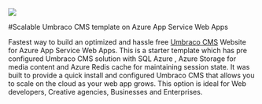 <a href="https://portal.azure.com/#create/Microsoft.Template/uri/https%3A%2F%2Fraw.githubusercontent.com%2FSunBuild%2Fazure-quickstart-templates%2Fmaster%2Fumbracocms-webapp-with-storage-and-cache%2Fazuredeploy.json" target="_blank">
    <img src="http://azuredeploy.net/deploybutton.png"/>
</a>

#Scalable Umbraco CMS  template on Azure App Service Web Apps

Fastest way to build an optimized and hassle free [Umbraco CMS](http://umbraco.org) Website for Azure App Service Web Apps. This is a starter template which has pre configured Umbraco CMS solution with SQL Azure , Azure Storage for media content and Azure Redis cache for maintaining session state. It was built to provide a quick install and configured Umbraco CMS that allows you to scale on the cloud as your web app grows. This option is ideal for Web developers, Creative agencies, Businesses and Enterprises.
